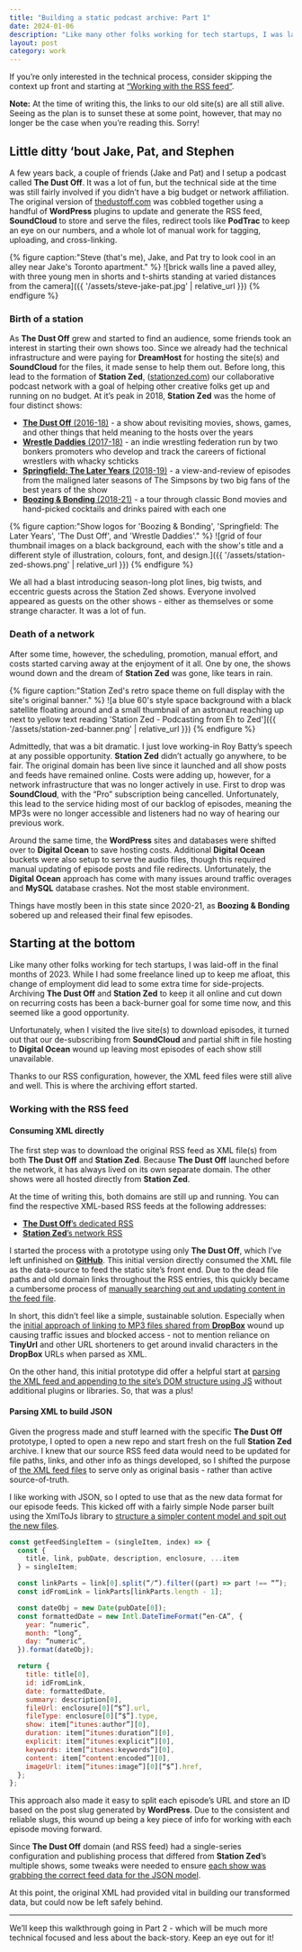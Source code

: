 ```yaml
---
title: "Building a static podcast archive: Part 1"
date: 2024-01-06
description: "Like many other folks working for tech startups, I was laid-off in the final months of 2023. This lead to some extra time for side-projects and seemed like a good opportunity to archive Station Zed; keeping it online and cutting down on recurring costs."
layout: post
category: work
---
```


If you’re only interested in the technical process, consider skipping the context up front and starting at [“Working with the RSS feed”](#working-with-the-rss-feed).

**Note:** At the time of writing this, the links to our old site(s) are all still alive. Seeing as the plan is to sunset these at some point, however, that may no longer be the case when you’re reading this. Sorry!

## Little ditty ‘bout Jake, Pat, and Stephen

A few years back, a couple of friends (Jake and Pat) and I setup a podcast called **The Dust Off**. It was a lot of fun, but the technical side at the time was still fairly involved if you didn’t have a big budget or network affiliation. The original version of [thedustoff.com](http://thedustoff.com) was cobbled together using a handful of **WordPress** plugins to update and generate the RSS feed, **SoundCloud** to store and serve the files, redirect tools like **PodTrac** to keep an eye on our numbers, and a whole lot of manual work for tagging, uploading, and cross-linking.

{% figure caption:"Steve (that's me), Jake, and Pat try to look cool in an alley near Jake's Toronto apartment." %}
![brick walls line a paved alley, with three young men in shorts and t-shirts standing at varied distances from the camera]({{ '/assets/steve-jake-pat.jpg' | relative_url }})
{% endfigure %}

### Birth of a station

As **The Dust Off** grew and started to find an audience, some friends took an interest in starting their own shows too. Since we already had the technical infrastructure and were paying for **DreamHost** for hosting the site(s) and **SoundCloud** for the files, it made sense to help them out. Before long, this lead to the formation of **Station Zed**, ([stationzed.com](https://www.stationzed.com)) our collaborative podcast network with a goal of helping other creative folks get up and running on no budget. At it’s peak in 2018, **Station Zed** was the home of four distinct shows:

- [**The Dust Off** (2016-18)](http://thedustoff.com/series/thedustoff/) - a show about revisiting movies, shows, games, and other things that held meaning to the hosts over the years
- [**Wrestle Daddies** (2017-18)](https://www.stationzed.com/wrestle-daddies/) - an indie wrestling federation run by two bonkers promoters who develop and track the careers of fictional wrestlers with whacky schticks
- [**Springfield: The Later Years** (2018-19)](https://www.stationzed.com/springfield-the-later-years/) - a view-and-review of episodes from the maligned later seasons of The Simpsons by two big fans of the best years of the show
- [**Boozing & Bonding** (2018-21)](https://www.stationzed.com/boozing-and-bonding/) - a tour through classic Bond movies and hand-picked cocktails and drinks paired with each one

{% figure caption:"Show logos for 'Boozing & Bonding', 'Springfield: The Later Years', 'The Dust Off', and 'Wrestle Daddies'." %}
![grid of four thumbnail images on a black background, each with the show's title and a different style of illustration, colours, font, and design.]({{ '/assets/station-zed-shows.png' | relative_url }})
{% endfigure %}

We all had a blast introducing season-long plot lines, big twists, and eccentric guests across the Station Zed shows. Everyone involved appeared as guests on the other shows - either as themselves or some strange character. It was a lot of fun.

### Death of a network

After some time, however, the scheduling, promotion, manual effort, and costs started carving away at the enjoyment of it all. One by one, the shows wound down and the dream of **Station Zed** was gone, like tears in rain.

{% figure caption:"Station Zed's retro space theme on full display with the site's original banner." %}
![a blue 60's style space background with a black satellite floating around and a small thumbnail of an astronaut reaching up next to yellow text reading 'Station Zed - Podcasting from Eh to Zed']({{ '/assets/station-zed-banner.png' | relative_url }})
{% endfigure %}

Admittedly, that was a bit dramatic. I just love working-in Roy Batty’s speech at any possible opportunity. **Station Zed** didn’t actually go anywhere, to be fair. The original domain has been live since it launched and all show posts and feeds have remained online. Costs were adding up, however, for a network infrastructure that was no longer actively in use. First to drop was **SoundCloud**, with the “Pro” subscription being cancelled. Unfortunately, this lead to the service hiding most of our backlog of episodes, meaning the MP3s were no longer accessible and listeners had no way of hearing our previous work.

Around the same time, the **WordPress** sites and databases were shifted over to **Digital Ocean** to save hosting costs. Additional **Digital Ocean** buckets were also setup to serve the audio files, though this required manual updating of episode posts and file redirects. Unfortunately, the **Digital Ocean** approach has come with many issues around traffic overages and **MySQL** database crashes. Not the most stable environment.

Things have mostly been in this state since 2020-21, as **Boozing & Bonding** sobered up and released their final few episodes.

## Starting at the bottom

Like many other folks working for tech startups, I was laid-off in the final months of 2023. While I had some freelance lined up to keep me afloat, this change of employment did lead to some extra time for side-projects. Archiving **The Dust Off** and **Station Zed** to keep it all online and cut down on recurring costs has been a back-burner goal for some time now, and this seemed like a good opportunity.

Unfortunately, when I visited the live site(s) to download episodes, it turned out that our de-subscribing from **SoundCloud** and partial shift in file hosting to **Digital Ocean** wound up leaving most episodes of each show still unavailable.

Thanks to our RSS configuration, however, the XML feed files were still alive and well. This is where the archiving effort started.

### Working with the RSS feed

#### Consuming XML directly

The first step was to download the original RSS feed as XML file(s) from both **The Dust Off** and **Station Zed**. Because **The Dust Off** launched before the network, it has always lived on its own separate domain. The other shows were all hosted directly from **Station Zed**.

At the time of writing this, both domains are still up and running. You can find the respective XML-based RSS feeds at the following addresses:

- [**The Dust Off**’s dedicated RSS](http://thedustoff.com/feed/podcast)
- [**Station Zed**’s network RSS](https://www.stationzed.com/feed/podcast)

I started the process with a prototype using only **The Dust Off**, which I’ve left unfinished on [**GitHub**](https://github.com/stephenbelyea/thedustoff/tree/main). This initial version directly consumed the XML file as the data-source to feed the static site’s front end. Due to the dead file paths and old domain links throughout the RSS entries, this quickly became a cumbersome process of [manually searching out and updating content in the feed file](https://github.com/stephenbelyea/thedustoff/commit/5b6642c82e50df227d8d5775034d35c752f6e647).

In short, this didn’t feel like a simple, sustainable solution. Especially when the [initial approach of linking to MP3 files shared from **DropBox**](https://github.com/stephenbelyea/thedustoff/commit/57e0cf24b1406a8b0b8f78351a955e469165dde2) wound up causing traffic issues and blocked access - not to mention reliance on **TinyUrl** and other URL shorteners to get around invalid characters in the **DropBox** URLs when parsed as XML.

On the other hand, this initial prototype did offer a helpful start at [parsing the XML feed and appending to the site’s DOM structure using JS](https://github.com/stephenbelyea/thedustoff/blob/main/docs/script.js) without additional plugins or libraries. So, that was a plus!

#### Parsing XML to build JSON

Given the progress made and stuff learned with the specific **The Dust Off** prototype, I opted to open a new repo and start fresh on the full **Station Zed** archive. I knew that our source RSS feed data would need to be updated for file paths, links, and other info as things developed, so I shifted the purpose of [the XML feed files](https://github.com/stephenbelyea/stationzed/tree/main/scripts/xml-feeds) to serve only as original basis - rather than active source-of-truth.

I like working with JSON, so I opted to use that as the new data format for our episode feeds. This kicked off with a fairly simple Node parser built using the XmlToJs library to [structure a simpler content model and spit out the new files](https://github.com/stephenbelyea/stationzed/commit/0d8788a22b7e55e925536f696bfa2ea504777519).

```js
const getFeedSingleItem = (singleItem, index) => {
  const {
    title, link, pubDate, description, enclosure, ...item
  } = singleItem;

  const linkParts = link[0].split(“/“).filter((part) => part !== “”);
  const idFromLink = linkParts[linkParts.length - 1];

  const dateObj = new Date(pubDate[0]);
  const formattedDate = new Intl.DateTimeFormat(“en-CA”, {
    year: “numeric”,
    month: “long”,
    day: “numeric”,
  }).format(dateObj);

  return {
    title: title[0],
    id: idFromLink,
    date: formattedDate,
    summary: description[0],
    fileUrl: enclosure[0][“$”].url,
    fileType: enclosure[0][“$”].type,
    show: item[“itunes:author”][0],
    duration: item[“itunes:duration”][0],
    explicit: item[“itunes:explicit”][0],
    keywords: item[“itunes:keywords”][0],
    content: item[“content:encoded”][0],
    imageUrl: item[“itunes:image”][0][“$”].href,
  };
};
```

This approach also made it easy to split each episode’s URL and store an ID based on the post slug generated by **WordPress**. Due to the consistent and reliable slugs, this wound up being a key piece of info for working with each episode moving forward.

Since **The Dust Off** domain (and RSS feed) had a single-series configuration and publishing process that differed from **Station Zed**’s multiple shows, some tweaks were needed to ensure [each show was grabbing the correct feed data for the JSON model](https://github.com/stephenbelyea/stationzed/commit/2fd21266359498d3cfec3ab88e7ab4f98f2b8c66).

At this point, the original XML had provided vital in building our transformed data, but could now be left safely behind.

---

We’ll keep this walkthrough going in Part 2 - which will be much more technical focused and less about the back-story. Keep an eye out for it!
